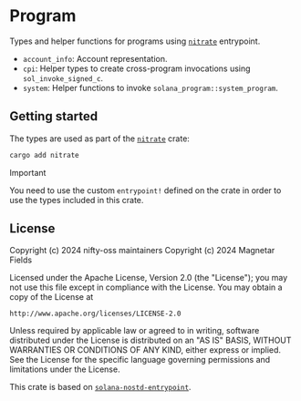 # Program

Types and helper functions for programs using [`nitrate`](https://github.com/nifty-oss/nitrate) entrypoint.

* `account_info`: Account representation.
* `cpi`: Helper types to create cross-program invocations using `sol_invoke_signed_c`.
* `system`: Helper functions to invoke `solana_program::system_program`.

## Getting started

The types are used as part of the [`nitrate`](https://github.com/nifty-oss/nitrate) crate:

```bash
cargo add nitrate
```

> [!IMPORTANT]
> You need to use the custom `entrypoint!` defined on the crate in order to use the types included in this crate.

## License

Copyright (c) 2024 nifty-oss maintainers
Copyright (c) 2024 Magnetar Fields

Licensed under the Apache License, Version 2.0 (the "License");
you may not use this file except in compliance with the License.
You may obtain a copy of the License at

    http://www.apache.org/licenses/LICENSE-2.0

Unless required by applicable law or agreed to in writing, software
distributed under the License is distributed on an "AS IS" BASIS,
WITHOUT WARRANTIES OR CONDITIONS OF ANY KIND, either express or implied.
See the License for the specific language governing permissions and
limitations under the License.

This crate is based on [`solana-nostd-entrypoint`](https://github.com/cavemanloverboy/solana-nostd-entrypoint/tree/main).

